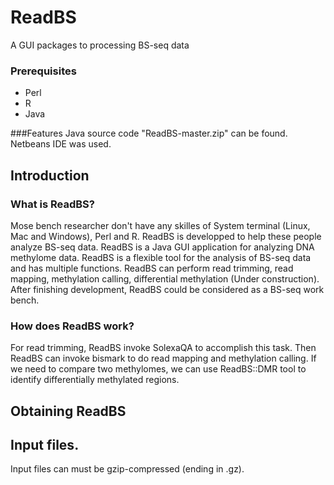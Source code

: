 # ReadBS
A GUI packages to processing BS-seq data

### Prerequisites
* Perl
* R
* Java

###Features
Java source code "ReadBS-master.zip" can be found. Netbeans IDE was used.

## Introduction
### What is ReadBS? 
Mose bench researcher don't have any skilles of System terminal (Linux, Mac and Windows), Perl and R. ReadBS is developped to help these people analyze BS-seq data. ReadBS is a Java GUI application for analyzing DNA methylome data. ReadBS is a flexible tool for the analysis of BS-seq data and has multiple functions. ReadBS can perform read trimming, read mapping, methylation calling, differential methylation (Under construction). After finishing development, ReadBS could be considered as a BS-seq work bench. 
### How does ReadBS work?
For read trimming, ReadBS invoke SolexaQA to accomplish this task. Then ReadBS can invoke bismark to do read mapping and methylation calling. If we need to compare two methylomes, we can use ReadBS::DMR tool to identify differentially methylated regions. 
## Obtaining ReadBS
## Input files.
Input files can must be gzip-compressed (ending in .gz). 

